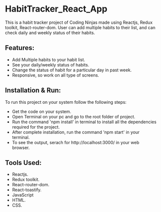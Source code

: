 # HabitTracker_React_App

This is a habit tracker project of Coding Ninjas made using Reactjs, Redux toolkit, React-router-dom. User can add multiple habits to their list, and can check daily and weekly status of their habits.

## Features:

- Add Multiple habits to your habit list.
- See your daily/weekly status of habits.
- Change the status of habit for a particular day in past week.
- Responsive, so work on all type of screens.

## Installation & Run:

To run this project on your system follow the following steps:

- Get the code on your system.
- Open Terminal on your pc and go to the root folder of project.
- Run the command 'npm install' in terminal to install all the dependencies required for the project.
- After complete installation, run the command 'npm start' in your terminal.
- To see the output, serach for http://localhost:3000/ in your web browser.

## Tools Used:

- Reactjs.
- Redux toolkit.
- React-router-dom.
- React-toastify.
- JavaScript
- HTML.
- CSS.

